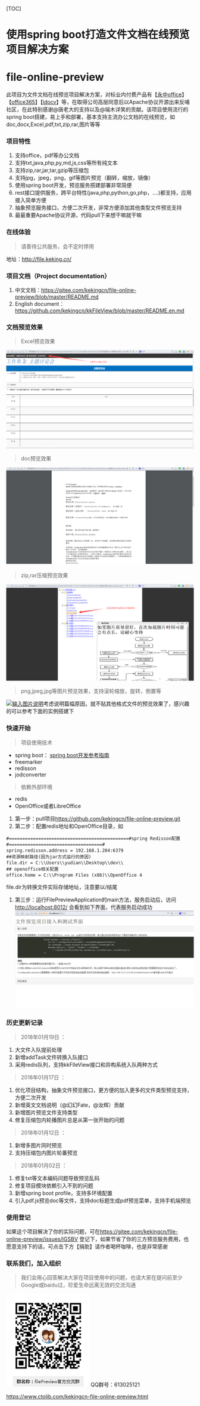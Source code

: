 [TOC]



# 使用spring boot打造文件文档在线预览项目解决方案

# file-online-preview

此项目为文件文档在线预览项目解决方案，对标业内付费产品有【[永中office](http://dcs.yozosoft.com/)】【[office365](http://www.officeweb365.com/)】【[idocv](https://www.idocv.com/)】等，在取得公司高层同意后以Apache协议开源出来反哺社区，在此特别感谢@唐老大的支持以及@端木详笑的贡献。该项目使用流行的spring boot搭建，易上手和部署，基本支持主流办公文档的在线预览，如doc,docx,Excel,pdf,txt,zip,rar,图片等等

### 项目特性

1. 支持office，pdf等办公文档
2. 支持txt,java,php,py,md,js,css等所有纯文本
3. 支持zip,rar,jar,tar,gzip等压缩包
4. 支持jpg，jpeg，png，gif等图片预览（翻转，缩放，镜像）
5. 使用spring boot开发，预览服务搭建部署非常简便
6. rest接口提供服务，跨平台特性(java,php,python,go,php，....)都支持，应用接入简单方便
7. 抽象预览服务接口，方便二次开发，非常方便添加其他类型文件预览支持
8. 最最重要Apache协议开源，代码pull下来想干嘛就干嘛

### 在线体验

> 请善待公共服务，会不定时停用

地址：<http://file.keking.cn/>

### 项目文档（Project documentation）

1. 中文文档：<https://gitee.com/kekingcn/file-online-preview/blob/master/README.md>
2. English document：<https://github.com/kekingcn/kkFileView/blob/master/README.en.md>



### 文档预览效果

> Excel预览效果

[![输入图片说明](image-201903311712/68747470733a2f2f67697465652e636f6d2f75706c6f6164732f696d616765732f323031372f313231332f3039333035315f63643535623365635f3439323231382e706e67.png)](https://camo.githubusercontent.com/3d8e747c9f5d6dcc95f9a4cffdf87ee756208a21/68747470733a2f2f67697465652e636f6d2f75706c6f6164732f696d616765732f323031372f313231332f3039333035315f63643535623365635f3439323231382e706e67)

> doc预览效果

[![输入图片说明](image-201903311712/68747470733a2f2f67697465652e636f6d2f75706c6f6164732f696d616765732f323031372f313231332f3039323335305f35623265636265355f3439323231382e706e67.png)](https://camo.githubusercontent.com/8a13af1b4929f77d551c12d13c5d833ae38d2ee7/68747470733a2f2f67697465652e636f6d2f75706c6f6164732f696d616765732f323031372f313231332f3039323335305f35623265636265355f3439323231382e706e67)

> zip,rar压缩预览效果

[![输入图片说明](image-201903311712/68747470733a2f2f67697465652e636f6d2f75706c6f6164732f696d616765732f323031372f313231332f3039333830365f34366365646530365f3439323231382e706e67.png)](https://camo.githubusercontent.com/9814409cb4d2c979c11e57f7e9498122a99b4139/68747470733a2f2f67697465652e636f6d2f75706c6f6164732f696d616765732f323031372f313231332f3039333830365f34366365646530365f3439323231382e706e67)

> png,jpeg,jpg等图片预览效果，支持滚轮缩放，旋转，倒置等

[![输入图片说明](image-201903311712/68747470733a2f2f67697465652e636f6d2f75706c6f6164732f696d616765732f323031372f313231332f3039343333355f36353761366636305f3439323231382e706e67.png)](https://camo.githubusercontent.com/5d53b651c8c3afecdf3f5afd5d2e13182431d6dc/68747470733a2f2f67697465652e636f6d2f75706c6f6164732f696d616765732f323031372f313231332f3039343333355f36353761366636305f3439323231382e706e67)考虑说明篇幅原因，就不贴其他格式文件的预览效果了，感兴趣的可以参考下面的实例搭建下

### 快速开始

> 项目使用技术

- spring boot： [spring boot开发参考指南](http://www.kailing.pub/PdfReader/web/viewer.html?file=springboot)
- freemarker
- redisson
- jodconverter

> 依赖外部环境

- redis
- OpenOffice或者LibreOffice

1. 第一步：pull项目<https://github.com/kekingcn/file-online-preview.git>
2. 第二步：配置redis地址和OpenOffice目录，如

```
#=============================================#spring Redisson配置#===================================#
spring.redisson.address = 192.168.1.204:6379
##资源映射路径(因为jar方式运行的原因)
file.dir = C:\\Users\\yudian\\Desktop\\dev\\
## openoffice相关配置
office.home = C:\\Program Files (x86)\\OpenOffice 4
```

file.dir为转换文件实际存储地址，注意要以/结尾

1. 第三步：运行FilePreviewApplication的main方法，服务启动后，访问<http://localhost:8012/> 会看到如下界面，代表服务启动成功 [![输入图片说明](image-201903311712/68747470733a2f2f67697465652e636f6d2f75706c6f6164732f696d616765732f323031372f313231332f3130303232315f65613135323032655f3439323231382e706e67.png)](https://camo.githubusercontent.com/1e203d664efb2054c8c15d7e91687394013a69b4/68747470733a2f2f67697465652e636f6d2f75706c6f6164732f696d616765732f323031372f313231332f3130303232315f65613135323032655f3439323231382e706e67)

### 历史更新记录

> 2018年01月19日 ：

1. 大文件入队提前处理
2. 新增addTask文件转换入队接口
3. 采用redis队列，支持kkFIleView接口和异构系统入队两种方式

> 2018年01月17日 ：

1. 优化项目结构，抽象文件预览接口，更方便的加入更多的文件类型预览支持，方便二次开发
2. 新增英文文档说明（@幻幻Fate，@汝辉）贡献
3. 新增图片预览文件支持类型
4. 修复压缩包内轮播图片总是从第一张开始的问题

> 2018年01月12日 ：

1. 新增多图片同时预览
2. 支持压缩包内图片轮番预览

> 2018年01月02日 ：

1. 修复txt等文本编码问题导致预览乱码
2. 修复项目模块依赖引入不到的问题
3. 新增spring boot profile，支持多环境配置
4. 引入pdf.js预览doc等文件，支持doc标题生成pdf预览菜单，支持手机端预览

### 使用登记

如果这个项目解决了你的实际问题，可在<https://gitee.com/kekingcn/file-online-preview/issues/IGSBV> 登记下，如果节省了你的三方预览服务费用，也愿意支持下的话，可点击下方【捐助】请作者喝杯咖啡，也是非常感谢

### 联系我们，加入组织

> 我们会用心回答解决大家在项目使用中的问题，也请大家在提问前至少Google或baidu过，珍爱生命远离无效的交流沟通

[![输入图片说明](image-201903311712/68747470733a2f2f67697465652e636f6d2f75706c6f6164732f696d616765732f323031372f313231392f3137333731375f39333463623036385f3439323231382e706e67.png)](https://camo.githubusercontent.com/c4eb89a099ff353162d205a3570b2e39ec094fb2/68747470733a2f2f67697465652e636f6d2f75706c6f6164732f696d616765732f323031372f313231392f3137333731375f39333463623036385f3439323231382e706e67) QQ群号：613025121





<https://www.ctolib.com/kekingcn-file-online-preview.html>
